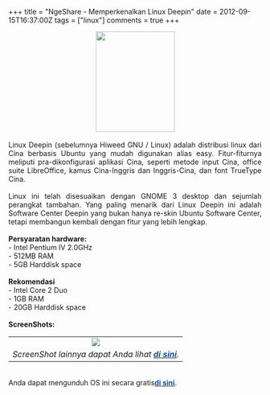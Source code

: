 +++
title = "NgeShare - Memperkenalkan Linux Deepin"
date = 2012-09-15T16:37:00Z
tags = ["linux"]
comments = true
+++

<center><img border="0" data-original-height="570" data-original-width="450" height="200" src="https://1.bp.blogspot.com/-oMT1GwJjqcs/W-38jwibP_I/AAAAAAAASYg/kWk_t8KZOQQ9mAWfoGiEEnTxhPasqPp8gCLcBGAs/s200/deepinlogo.jpg" width="157" /></center><br />
<div style="text-align: justify;">Linux Deepin (sebelumnya Hiweed GNU / Linux) adalah distribusi linux dari Cina berbasis Ubuntu yang&nbsp;mudah digunakan alias easy.&nbsp;Fitur-fiturnya meliputi pra-dikonfigurasi aplikasi Cina, seperti metode input Cina, office suite LibreOffice,&nbsp;kamus Cina-Inggris dan Inggris-Cina, dan font TrueType Cina.<br /><br />
Linux ini telah disesuaikan dengan GNOME 3 desktop dan sejumlah perangkat tambahan. Yang paling menarik dari Linux Deepin ini adalah Software Center Deepin yang bukan hanya re-skin Ubuntu Software Center, tetapi membangun kembali dengan fitur yang lebih lengkap.<br /><br />
<b>Persyaratan hardware:&nbsp;</b><br />
- Intel Pentium IV 2.0GHz<br />
- 512MB RAM<br />
- 5GB Harddisk space<br /><br />
<b>Rekomendasi</b><br />
- Intel Core 2 Duo<br />
- 1GB RAM<br />
- 20GB Harddisk space<br /><br />
<b>ScreenShots:</b><br />
<table align="center" cellpadding="0" cellspacing="0" class="tr-caption-container" style="margin-left: auto; margin-right: auto; text-align: center;"><tbody><tr><td style="text-align: center;"><img border="0" data-original-height="768" data-original-width="1024" src="https://2.bp.blogspot.com/-NkCzVymLFKA/W-371muO5RI/AAAAAAAASYU/IUdPORBmoXozO5AZFeU4Lnr8XxZ_K-vWQCLcBGAs/s1600/linuxdeepin.png" /></td></tr><tr><td class="tr-caption" style="text-align: center;"><i>ScreenShot lainnya dapat Anda lihat <a href="http://linuxbsdos.com/2012/07/17/linux-deepin-12-06-preview/" target="_blank"><b><span style="color: #0b5394;">di sini</span></b></a>.</i></td></tr></tbody></table><br />
Anda dapat mengunduh OS ini secara gratis<b><a href="https://www.deepin.org/en/" target="_blank"><span style="color: #0b5394;">di sini</span></a></b>.</div>
